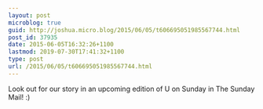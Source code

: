 ```yaml
---
layout: post
microblog: true
guid: http://joshua.micro.blog/2015/06/05/t606695051985567744.html
post_id: 37935
date: 2015-06-05T16:32:26+1100
lastmod: 2019-07-30T17:41:32+1100
type: post
url: /2015/06/05/t606695051985567744.html
---
```

Look out for our story in an upcoming edition of U on Sunday in The Sunday Mail! :)
